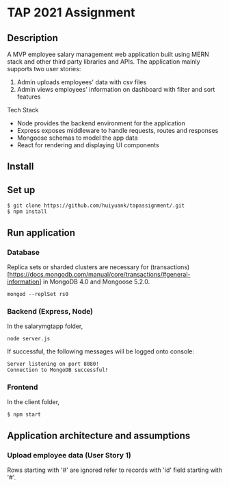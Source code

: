 # TAP 2021 Assignment

## Description

A MVP employee salary management web application built using MERN stack and other third party libraries and APIs. The application mainly supports two user stories:

1. Admin uploads employees' data with csv files
2. Admin views employees' information on dashboard with filter and sort features

Tech Stack

- Node provides the backend environment for the application
- Express exposes middleware to handle requests, routes and responses
- Mongoose schemas to model the app data
- React for rendering and displaying UI components

## Install

## Set up

```
$ git clone https://github.com/huiyuank/tapassignment/.git
$ npm install
```

## Run application

### Database

Replica sets or sharded clusters are necessary for (transactions)[https://docs.mongodb.com/manual/core/transactions/#general-information] in MongoDB 4.0 and Mongoose 5.2.0.

```
mongod --replSet rs0
```

### Backend (Express, Node)

In the salarymgtapp folder,

```
node server.js
```

If successful, the following messages will be logged onto console:

```
Server listening on port 8080!
Connection to MongoDB successful!
```

### Frontend

In the client folder,

```
$ npm start
```

## Application architecture and assumptions

### Upload employee data (User Story 1)

Rows starting with '#' are ignored refer to records with 'id' field starting with '#'.

